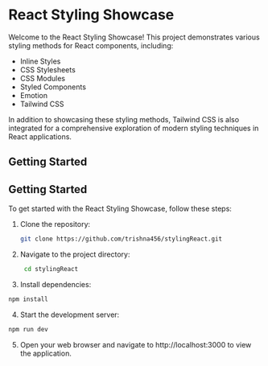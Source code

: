 # React Styling Showcase

Welcome to the React Styling Showcase! This project demonstrates various styling methods for React components, including:

- Inline Styles
- CSS Stylesheets
- CSS Modules
- Styled Components
- Emotion
- Tailwind CSS

In addition to showcasing these styling methods, Tailwind CSS is also integrated for a comprehensive exploration of modern styling techniques in React applications.

## Getting Started

## Getting Started

To get started with the React Styling Showcase, follow these steps:

1. Clone the repository:

   ```bash
   git clone https://github.com/trishna456/stylingReact.git

2. Navigate to the project directory:

   ```bash
    cd stylingReact

3. Install dependencies:

  ```bash
  npm install
  ```

4. Start the development server:

  ```bash
  npm run dev
  ```

5. Open your web browser and navigate to http://localhost:3000 to view the application.
